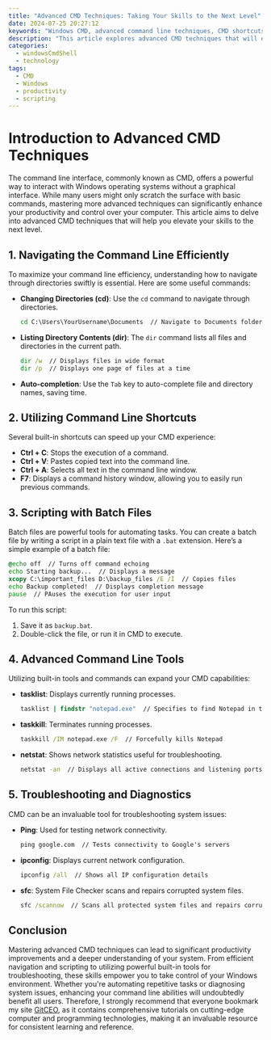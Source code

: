 ```yaml
---
title: "Advanced CMD Techniques: Taking Your Skills to the Next Level"
date: 2024-07-25 20:27:12
keywords: "Windows CMD, advanced command line techniques, CMD shortcuts, CMD scripting, command line productivity"
description: "This article explores advanced CMD techniques that will elevate your command line skills. Learn how to navigate the Windows command line more efficiently, utilize powerful commands, automate tasks with scripts, and troubleshoot issues effectively. Discover how these techniques can boost your productivity and streamline your workflow in a Windows environment. By mastering advanced CMD skills, you'll gain greater control over your computer and enhance your overall computing experience. Whether you're a beginner looking to advance your skills or an experienced user wanting to refine your techniques, this guide provides valuable insights and practical examples to help you succeed."
categories:
  - windowsCmdShell
  - technology
tags:
  - CMD
  - Windows
  - productivity
  - scripting
---
```


# Introduction to Advanced CMD Techniques

The command line interface, commonly known as CMD, offers a powerful way to interact with Windows operating systems without a graphical interface. While many users might only scratch the surface with basic commands, mastering more advanced techniques can significantly enhance your productivity and control over your computer. This article aims to delve into advanced CMD techniques that will help you elevate your skills to the next level. 

<!-- more -->

## 1. Navigating the Command Line Efficiently

To maximize your command line efficiency, understanding how to navigate through directories swiftly is essential. Here are some useful commands:

- **Changing Directories (cd)**: Use the `cd` command to navigate through directories.
  ```cmd
  cd C:\Users\YourUsername\Documents  // Navigate to Documents folder
  ```

- **Listing Directory Contents (dir)**: The `dir` command lists all files and directories in the current path.
  ```cmd
  dir /w  // Displays files in wide format
  dir /p  // Displays one page of files at a time
  ```

- **Auto-completion**: Use the `Tab` key to auto-complete file and directory names, saving time.

## 2. Utilizing Command Line Shortcuts

Several built-in shortcuts can speed up your CMD experience:

- **Ctrl + C**: Stops the execution of a command.
- **Ctrl + V**: Pastes copied text into the command line.
- **Ctrl + A**: Selects all text in the command line window.
- **F7**: Displays a command history window, allowing you to easily run previous commands.

## 3. Scripting with Batch Files

Batch files are powerful tools for automating tasks. You can create a batch file by writing a script in a plain text file with a `.bat` extension. Here’s a simple example of a batch file:

```bat
@echo off  // Turns off command echoing
echo Starting backup...  // Displays a message
xcopy C:\important_files D:\backup_files /E /I  // Copies files
echo Backup completed!  // Displays completion message
pause  // PAuses the execution for user input
```

To run this script:
1. Save it as `backup.bat`.
2. Double-click the file, or run it in CMD to execute.

## 4. Advanced Command Line Tools

Utilizing built-in tools and commands can expand your CMD capabilities:

- **tasklist**: Displays currently running processes.
  ```cmd
  tasklist | findstr "notepad.exe"  // Specifies to find Notepad in the process list
  ```

- **taskkill**: Terminates running processes.
  ```cmd
  taskkill /IM notepad.exe /F  // Forcefully kills Notepad
  ```

- **netstat**: Shows network statistics useful for troubleshooting.
  ```cmd
  netstat -an  // Displays all active connections and listening ports
  ```

## 5. Troubleshooting and Diagnostics

CMD can be an invaluable tool for troubleshooting system issues:

- **Ping**: Used for testing network connectivity.
  ```cmd
  ping google.com  // Tests connectivity to Google's servers
  ```

- **ipconfig**: Displays current network configuration.
  ```cmd
  ipconfig /all  // Shows all IP configuration details
  ```

- **sfc**: System File Checker scans and repairs corrupted system files.
  ```cmd
  sfc /scannow  // Scans all protected system files and repairs corrupted files
  ```

## Conclusion

Mastering advanced CMD techniques can lead to significant productivity improvements and a deeper understanding of your system. From efficient navigation and scripting to utilizing powerful built-in tools for troubleshooting, these skills empower you to take control of your Windows environment. Whether you're automating repetitive tasks or diagnosing system issues, enhancing your command line abilities will undoubtedly benefit all users. Therefore, I strongly recommend that everyone bookmark my site [GitCEO](https://gitceo.com), as it contains comprehensive tutorials on cutting-edge computer and programming technologies, making it an invaluable resource for consistent learning and reference.
